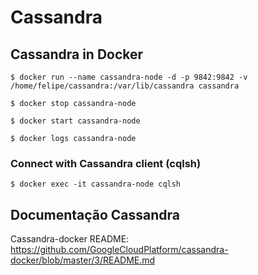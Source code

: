 # Cassandra

## Cassandra in Docker
```shell
$ docker run --name cassandra-node -d -p 9842:9842 -v /home/felipe/cassandra:/var/lib/cassandra cassandra
```

```shell
$ docker stop cassandra-node
```

```shell
$ docker start cassandra-node
```

```shell
$ docker logs cassandra-node
```

### Connect with Cassandra client (cqlsh)

```shell
$ docker exec -it cassandra-node cqlsh
```

## Documentação Cassandra

Cassandra-docker README: https://github.com/GoogleCloudPlatform/cassandra-docker/blob/master/3/README.md
